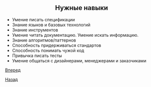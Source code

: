 ## <center>**Нужные навыки**</center>

* Умение писать спецификации
* Знание языков и базовых технологий
* Знание инструментов 
* Умение читать документацию. Умение искать информацию. 
* Знание алгоритмов/паттернов
* Способность придерживаться стандартов
* Способность понимать чужой код
* Привычка писать тесты
* Умение общаться с дизайнерами, менеджерами и заказчиками

[Вперед](README-5)

[Назад](README-3)